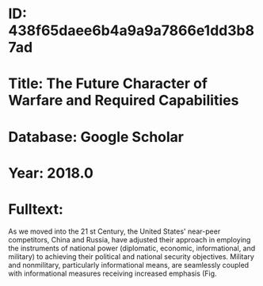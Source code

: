 # ID: 438f65daee6b4a9a9a7866e1dd3b87ad
# Title: The Future Character of Warfare and Required Capabilities
# Database: Google Scholar
# Year: 2018.0
# Fulltext:
As we moved into the 21 st Century, the United States' near-peer competitors, China and Russia, have adjusted their approach in employing the instruments of national power (diplomatic, economic, informational, and military) to achieving their political and national security objectives.
Military and nonmilitary, particularly informational means, are seamlessly coupled with informational measures receiving increased emphasis (Fig.
